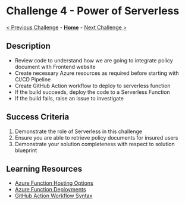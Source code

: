 # Challenge 4 - Power of Serverless

[< Previous Challenge](./Challenge03.md) - **[Home](../README.md)** - [Next Challenge >](./Challenge05.md)

## Description

- Review code to understand how we are going to integrate policy document with Frontend website
- Create necessary Azure resources as required before starting with CI/CD Pipeline
- Create GitHub Action workflow to deploy to serverless function
- If the build succeeds, deploy the code to a Serverless Function
- If the build fails, raise an issue to investigate


## Success Criteria

1. Demonstrate the role of Serverless in this challenge
2. Ensure you are able to retrieve policy documents for insured users
3. Demonstrate your solution completeness with respect to solution blueprint


## Learning Resources

- [Azure Function Hosting Options](https://docs.microsoft.com/en-in/azure/azure-functions/functions-scale)
- [Azure Function Deployments](https://docs.microsoft.com/en-in/azure/azure-functions/functions-deployment-technologies)
- [GitHub Action Workflow Syntax](https://docs.github.com/en/actions/reference/workflow-syntax-for-github-actions)
